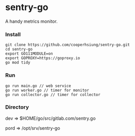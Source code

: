 # sentry-go

A handy metrics monitor.

### Install

```
git clone https://github.com/cooperhsiung/sentry-go.git
cd sentry-go
export GO111MODULE=on
export GOPROXY=https://goproxy.io
go mod tidy
```

### Run

```
go run main.go // web service
go run worker.go // timer for monitor
go run collector.go // timer for collector
```

### Directory

dev => \$HOME/go/src/gitlab.com/sentry.go

pord => /opt/srv/sentry-go
